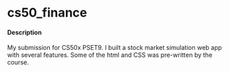 # cs50_finance
#### Description

My submission for CS50x PSET9. I built a stock market simulation web app with several features. Some of the html and CSS was pre-written by the course.

